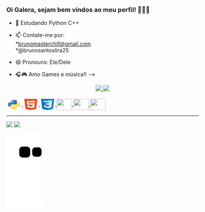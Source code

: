 ### Oi Galera, sejam bem vindos ao meu perfil! 👋👋👋

<!--
**BrunoSantosLira/BrunoSantosLira** is a ✨ _special_ ✨ repository because its `README.md` (this file) appears on your GitHub profile.

Here are some ideas to get you started-->

- 🌱  Estudando Python C++
- 📫 Contate-me por:<br>
     *brunomasterchif@gmail.com<br>
     *@brunosantoslira25
     
- 😄 Pronouns: Ele/Dele
- 🎧🎮 Amo Games e música!!
--><br>


<div align="center">

  <a href="https://github.com/BrunoSantosLira">
  <img height="120em" src="https://github-readme-stats.vercel.app/api?username=BrunoSantosLira&show_icons=true&theme=synthwave&include_all_commits=true&count_private=true"/>
  <img height="120em" src="https://github-readme-stats.vercel.app/api/top-langs/?username=BrunoSantosLira&layout=compact&langs_count=7&theme=synthwave"/>
</div>
  <br>
  
</div>

<div>
<img align="center" alt="Rafa-Python" height="30" width="40" src="https://raw.githubusercontent.com/devicons/devicon/master/icons/python/python-original.svg">
<img align="center" alt="Rafa-HTML" height="30" width="40" src="https://raw.githubusercontent.com/devicons/devicon/master/icons/html5/html5-original.svg">
<img align="center" alt="Rafa-CSS" height="30" width="40" src="https://raw.githubusercontent.com/devicons/devicon/master/icons/css3/css3-original.svg">
<img align="center" height="30" width="40" src="https://cdn.jsdelivr.net/gh/devicons/devicon/icons/visualstudio/visualstudio-plain.svg" />
<img align="center" height="30" width="40" src="https://cdn.jsdelivr.net/gh/devicons/devicon/icons/canva/canva-original.svg" />
<img align="center" height="30" width="40" src="https://cdn.jsdelivr.net/gh/devicons/devicon/icons/illustrator/illustrator-line.svg" />      
                    
</div>

<hr>

<div>
  <a href="https://www.instagram.com/brunosantoslira25/" target="_blank"><img src="https://img.shields.io/badge/-Instagram-%23E4405F?style=for-the-badge&logo=instagram&logoColor=white" target="_blank"></a>
  <a href = "mailto:brunomasterchif@gmail.com"><img src="https://img.shields.io/badge/-Gmail-%23333?style=for-the-badge&logo=gmail&logoColor=white" target="_blank"></a>
  
  ![Snake animation](https://github.com/BrunoSantosLira/BrunoSantosLira/blob/output/github-contribution-grid-snake.svg)
  
</div>

